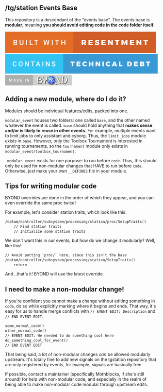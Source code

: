 ## /tg/station Events Base

This repository is a descendant of the "events base". The events base is **modular**, meaning **you should avoid editing code in the code folder itself.**

[![resentment](.github/images/badges/built-with-resentment.svg)](.github/images/comics/131-bug-free.png) [![technical debt](.github/images/badges/contains-technical-debt.svg)](.github/images/comics/106-tech-debt-modified.png) [![forinfinityandbyond](.github/images/badges/made-in-byond.gif)](https://www.reddit.com/r/SS13/comments/5oplxp/what_is_the_main_problem_with_byond_as_an_engine/dclbu1a)

## Adding a new module, where do I do it?

Modules should be individual features/edits, packed into one.

`modular_event` houses two folders: one called `base`, and the other named whatever the event is called. `base` should hold anything that **makes sense and/or is likely to reuse in other events**. For example, multiple events want to limit jobs to only assistant and cyborg. Thus, the `limit_jobs` module exists in `base`. However, only the Toolbox Tournament is interested in running tournaments, so the `tournament` module only exists in `modular_event/toolbox_tournament`.

`_modular_event` exists for one purpose: to run before `code`. Thus, this should only be used for non-modular changes that HAVE to run before `code`. Otherwise, just make your own `__DEFINES` file in your module.

## Tips for writing modular code

BYOND overrides are done in the order of which they appear, and you can even override the same proc twice!

For example, let's consider station traits, which look like this:

```dm
/datum/controller/subsystem/processing/station/proc/SetupTraits()
	// Find station traits
	// Initialize some station traits
```

We don't want this in our events, but how do we change it modularly? Well, like this!

```dm
// Avoid putting `proc/` here, since this isn't the base
/datum/controller/subsystem/processing/station/SetupTraits()
	return
```

And...that's it! BYOND will use the latest override.

## I need to make a non-modular change!

If you're confident you cannot make a change without editing something in `code`, do so while explicitly marking where it begins and ends. That way, it's easy for us to handle merge conflicts with `// EVENT EDIT: Description` and `// END EVENT EDIT`.

```dm
some_normal_code()
other_normal_code()
// EVENT EDIT: We needed to do something cool here
do_something_cool_for_event()
// END EVENT EDIT
```

That being said, a lot of non-modular changes *can* be allowed modularly upstream. It's totally fine to add new signals on the tgstation repository that are only registered by events, for example, signals are basically free.

If possible, contact a maintainer (specifically Mothblocks, if she's still around) for help with non-modular code, and especially in the realm of being able to make non-modular code modular through upstream edits.
